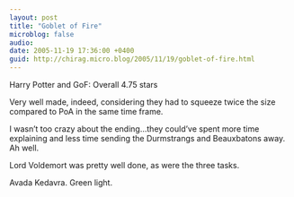 ```yaml
---
layout: post
title: "Goblet of Fire"
microblog: false
audio: 
date: 2005-11-19 17:36:00 +0400
guid: http://chirag.micro.blog/2005/11/19/goblet-of-fire.html
---
```

<p>Harry Potter and GoF: Overall 4.75 stars</p>
<p>Very well made, indeed, considering they had to squeeze twice the size compared to PoA in the same time frame.</p>
<p>I wasn’t too crazy about the ending…they could’ve spent more time explaining and less time sending the Durmstrangs and Beauxbatons away. Ah well.</p>
<p>Lord Voldemort was pretty well done, as were the three tasks.</p>
<p>Avada Kedavra. Green light.</p>
